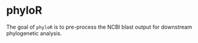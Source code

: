 
<!-- README.md is generated from README.Rmd. Please edit that file -->

# phyloR

<!-- badges: start -->

<!-- badges: end -->

The goal of `phyloR` is to pre-process the NCBI blast output for
downstream phylogenetic analysis.
